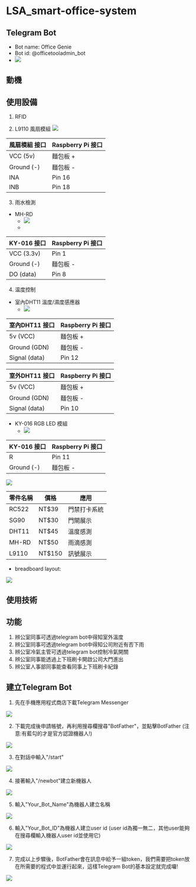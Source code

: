 # LSA_smart-office-system

## Telegram Bot
* Bot name: Office Genie
* Bot id: @officetooladmin_bot
* ![](https://i.imgur.com/NulvJMF.png)
## 動機

## 使用設備

1. RFID

2. L9110 風扇模組
![](https://i.imgur.com/i2cEcnK.png)

| 風扇模組 接口 | Raspberry Pi 接口 | 
| -------- | -------- | 
| VCC (5v)       | 麵包板 +      | 
| Ground (-) | 麵包板 -     | 
| INA | Pin 16     | 
| INB | Pin 18     | 

3. 雨水檢測
- MH-RD
    - ![](https://i.imgur.com/9czppqf.png)
    - 
| KY-016 接口 | Raspberry Pi 接口 | 
| -------- | -------- | 
| VCC (3.3v)       | Pin 1      | 
| Ground (-) | 麵包板 -     | 
| DO (data) | Pin 8     | 


4. 温度控制
- 室內DHT11 溫度/濕度感應器
    - ![](https://i.imgur.com/QDvWYLq.jpg)

| 室內DHT11 接口 | Raspberry Pi 接口 | 
| -------- | -------- | 
| 5v (VCC)       | 麵包板 +      | 
| Ground (GDN) | 麵包板 -     | 
| Signal (data)| Pin 12    | 


| 室外DHT11 接口 | Raspberry Pi 接口 | 
| -------- | -------- | 
| 5v (VCC)       | 麵包板 +      | 
| Ground (GDN) | 麵包板 -     | 
| Signal (data)| Pin 10    | 

- KY-016 RGB LED 模組
    - ![](https://i.imgur.com/xuxnFlO.png)

| KY-016 接口 | Raspberry Pi 接口 | 
| -------- | -------- | 
| R       | Pin 11      | 
| Ground (-) | 麵包板 -     | 

![](https://i.imgur.com/BSKcvj2.png)


| 零件名稱|價格|應用| 
| -------- | -------- |  -------- |
| RC522 | NT$39 | 門禁打卡系統 |
| SG90 | NT$30 | 門閘展示 |
| DHT11 | NT$45 | 溫度感測 |
| MH-RD | NT$50 | 雨滴感測 |
| L9110 | NT$150 | 訊號展示 |

* breadboard layout:

![](https://i.imgur.com/QztGPV8.jpg)

## 使用技術

## 功能
1. 辨公室同事可透過telegram bot中得知室外溫度
2. 辨公室同事可透過telegram bot中得知公司附近有否下雨
3. 辨公室冷氣主管可透過telegram bot控制冷氣開關
4. 辨公室同事能透過上下班刷卡開啟公司大門進出
5. 辨公室人事部同事能查看同事上下班刷卡紀錄

## 建立Telegram Bot
1. 先在手機應用程式商店下載Telegram Messenger

![](https://i.imgur.com/7bTwXUU.jpg)

2. 下載完成後申請帳號，再利用搜尋欄搜尋"BotFather"，並點擊BotFather (注意:有藍勾的才是官方認證機器人!)

![](https://i.imgur.com/tR8WB7K.jpg)

3. 在對話中輸入"/start"

![](https://i.imgur.com/epNi844.jpg)

4. 接著輸入"/newbot"建立新機器人

![](https://i.imgur.com/rZpbY0Q.jpg)

5. 輸入"Your_Bot_Name"為機器人建立名稱

![](https://i.imgur.com/o4qyzY0.jpg)

6. 輸入"Your_Bot_ID"為機器人建立user id (user id為獨一無二，其他user能夠在搜尋欄輸入機器人user id並使用它)

![](https://i.imgur.com/9e6IaN3.jpg)

7. 完成以上步驟後，BotFather會在訊息中給予一組token，我們需要把token放在所需要的程式中並運行起來，這樣Telegram Bot的基本設定就完成囉!

![](https://i.imgur.com/qLFsMHI.jpg)
